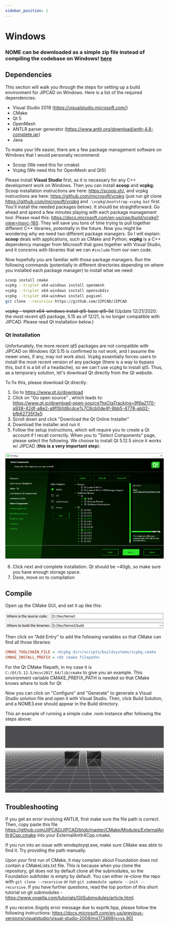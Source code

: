 ```yaml
---
sidebar_position: 2
---
```


# Windows

### NOME can be downloaded as a simple zip file instead of compiling the codebase on Windows! [here](/download)

## Dependencies
This section will walk you through the steps for setting up a build environment for JIPCAD on Windows. Here is a list of the required dependencies:

- Visual Studio 2019 (https://visualstudio.microsoft.com/)
- CMake
- Qt 5
- OpenMesh
- ANTLR parser generator (https://www.antlr.org/download/antlr-4.8-complete.jar)
- Java


To make your life easier, there are a few package management software on Windows that I would personally recommend:

- Scoop (We need this for cmake)
- Vcpkg (We need this for OpenMesh and Qt5)

Please install __Visual Studio__ first, as it is necessary for any C++ development work on Windows. Then you can install __scoop__ and __vcpkg__; Scoop installation instructions are here: https://scoop.sh/, and vcpkg instructions are here: https://github.com/microsoft/vcpkg (just run git clone https://github.com/microsoft/vcpkg and `.\vcpkg\bootstrap-vcpkg.bat` first. You'll install the needed packages below). It should be straightforward. Go ahead and spend a few minutes playing with each package management tool. Please read this: https://docs.microsoft.com/en-us/cpp/build/vcpkg?view=msvc-160. They will save you tons of time trying to pull together different C++ libraries, potentially in the future. Now you might be wondering why we need two different package managers. So I will explain: __scoop__ deals with applications, such as CMake and Python; __vcpkg__ is a C++ dependency manager from Microsoft that goes together with Visual Studio, and it concerns with libraries that we can `#include` from our own code.

Now hopefully you are familiar with those package managers. Run the following commands (potentially in different directories depending on where you installed each package manager) to install what we need:

```bash
scoop install cmake
vcpkg --triplet x64-windows install openmesh
vcpkg --triplet x64-windows install opensubdiv
vcpkg --triplet x64-windows install pugixml
git clone --recursive https://github.com/JIPCAD/JIPCAD
```

~~vcpkg --triplet x64-windows install qt5-base qt5-3d~~ (Update 12/21/2020: the most recent qt5 package, 5.15 as of 12/21, is no longer compatible with JIPCAD. Please read Qt installation below.)


### Qt Installation
Unfortunately, the more recent qt5 packages are not compatible with JIPCAD on Windows (Qt 5.15 is confirmed to not work, and I assume the newer ones, if any, may not work also). Vcpkg essentially forces users to install the most recent version of any package (there is a way to bypass this, but it is a bit of a headache), so we can't use vcpkg to install qt5. Thus, as a temporary solution, let's download Qt directly from the Qt website.

To fix this, please download Qt directly:

1. Go to https://www.qt.io/download
2. Click on "Go open source" , which leads to: https://www.qt.io/download-open-source?hsCtaTracking=9f6a2170-a938-42df-a8e2-a9f0b1d6cdce%7C6cb0de4f-9bb5-4778-ab02-bfb62735f3e5
3. Scroll down and click "Download the Qt Online Installer"
4. Download the installer and run it
5. Follow the setup instructions,  which will require you to create a Qt account if I recall correctly. When you to "Select Components" page, please select the following. We choose to install Qt 5.12.5 since it works w/ JIPCAD (__this is a very important step__):
   
![very important](/img/QtSetupSnip.png)

6. Click next and complete installation. Qt should be ~40gb, so make sure you have enough storage space.
7. Done, move on to compilation


## Compile
Open up the CMake GUI, and set it up like this:

![](/img/NomeConfig.jpg)

Then click on "Add Entry" to add the following variables so that CMake can find all those libraries:

```ini
CMAKE_TOOLCHAIN_FILE = <Vcpkg dir>/scripts/buildsystems/vcpkg.cmake
CMAKE_INSTALL_PREFIX = <Qt cmake filepath>
```

For the Qt CMake filepath, in my case it is `C:/Qt/5.12.5/msvc2017_64/lib/cmake` to give you an example. This environment variable CMAKE_PREFIX_PATH is needed so that CMake knows where to look for Qt

Now you can click on "Configure" and "Generate" to generate a Visual Studio solution file and open it with Visual Studio. Then, click Build Solution, and a NOME3.exe should appear in the Build directory.


This an example of running a simple cube .nom instance after following the steps above:

![](/img/hellocube.png)


## Troubleshooting

If you get an error involving ANTLR, first make sure the file path is correct. Then, copy paste this file https://github.com/JIPCAD/JIPCAD/blob/master/CMake/Modules/ExternalAntlr4Cpp.cmake into your ExternalAntlr4Cpp.cmake.

If you run into an issue with windeployqt.exe, make sure CMake was able to find it. Try providing the path manually.

Upon your first run of CMake, it may complain about Foundation does not contain a CMakeLists.txt file. This is because when you clone the repository, git does not by default clone all the submodules, so the Foundation subfolder is empty by default. You can either re-clone the repo with `git clone --recursive` or run `git submodule update --init --recursive`. If you have further questions, read the top portion of this short tutorial on git submodules - https://www.vogella.com/tutorials/GitSubmodules/article.html.


If you receive  /bigobj error message due to exprtk.hpp, please follow the following instructions: https://docs.microsoft.com/en-us/previous-versions/visualstudio/visual-studio-2008/ms173499(v=vs.90)

